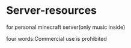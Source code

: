 # Server-resources
for personal minecraft server(only music inside)

four words:Commercial use is prohibited
